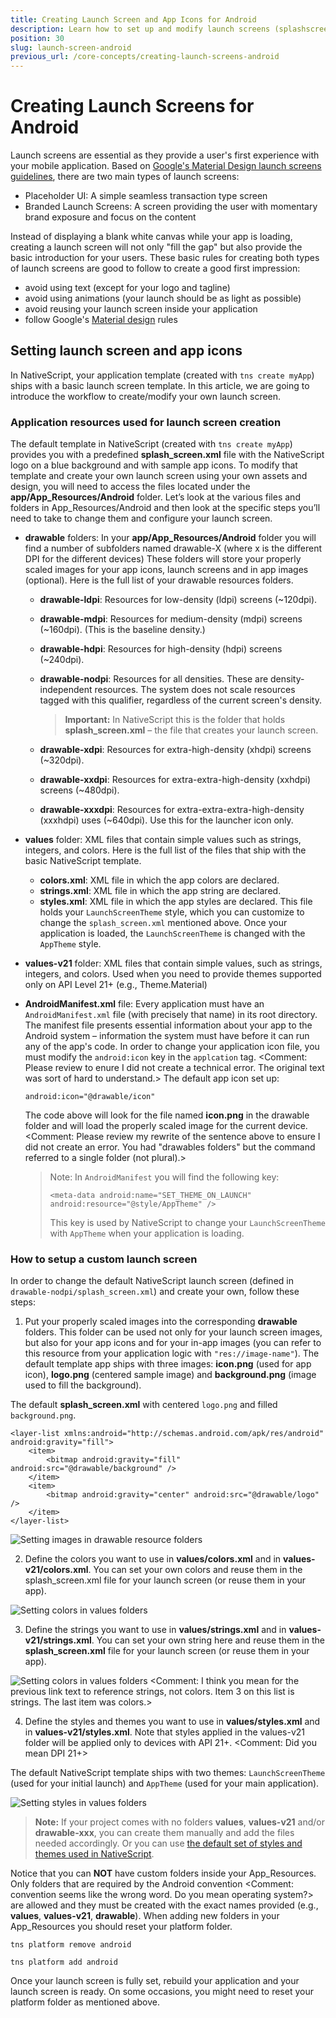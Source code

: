 ```yaml
---
title: Creating Launch Screen and App Icons for Android
description: Learn how to set up and modify launch screens (splashscreens) and app icons on Android.
position: 30
slug: launch-screen-android
previous_url: /core-concepts/creating-launch-screens-android
---
```


# Creating Launch Screens for Android 

Launch screens are essential as they provide a user's first experience with your mobile application.
Based on [Google's Material Design launch screens guidelines](https://material.google.com/patterns/launch-screens.html#launch-screens-branded-launch), there are two 
main types of launch screens:

- Placeholder UI: A simple seamless transaction type screen
- Branded Launch Screens: A screen providing the user with momentary brand exposure and focus on the content

Instead of displaying a blank white canvas while your app is loading, 
creating a launch screen will not only "fill the gap" but also provide the basic introduction
for your users. These basic rules for creating both types of launch screens 
are good to follow to create a good first impression:

- avoid using text (except for your logo and tagline)
- avoid using animations (your launch should be as light as possible)
- avoid reusing your launch screen inside your application
- follow Google's [Material design](https://material.google.com) rules

## Setting launch screen and app icons

In NativeScript, your application template (created with `tns create myApp`) ships with a basic launch screen template.
In this article, we are going to introduce the workflow to create/modify your own launch screen.

### Application resources used for launch screen creation

The default template in NativeScript (created with `tns create myApp`) provides you with a predefined 
**splash_screen.xml** file with the NativeScript logo on a blue background and with sample app icons. 
To modify that template and create your own launch screen using your own assets and design, you will need to access
the files located under the **app/App_Resources/Android** folder.
Let’s look at the various files and folders in App_Resources/Android 
and then look at the specific steps you’ll need to take to change them and configure your launch screen.

* **drawable** folders: In your **app/App_Resources/Android** folder you will find a number of subfolders named drawable-X (where x is the different DPI for the different devices)
These folders will store your properly scaled images for your app icons, launch screens and in app images (optional).
Here is the full list of your drawable resources folders.

    * **drawable-ldpi**: Resources for low-density (ldpi) screens (~120dpi).
    * **drawable-mdpi**: Resources for medium-density (mdpi) screens (~160dpi). (This is the baseline density.)
    * **drawable-hdpi**: Resources for high-density (hdpi) screens (~240dpi).
    * **drawable-nodpi**: Resources for all densities. These are density-independent resources. The system does not scale resources tagged with this qualifier, regardless of the current screen's density.
        > **Important:** In NativeScript this is the folder that holds **splash_screen.xml** &ndash; the file that creates your launch screen. 
    
    * **drawable-xdpi**: Resources for extra-high-density (xhdpi) screens (~320dpi).
    * **drawable-xxdpi**: Resources for extra-extra-high-density (xxhdpi) screens (~480dpi).
    * **drawable-xxxdpi**: Resources for extra-extra-extra-high-density (xxxhdpi) uses (~640dpi). Use this for the launcher icon only.

* **values** folder: XML files that contain simple values such as strings, integers, and colors.
Here is the full list of the files that ship with the basic NativeScript template.  

    * **colors.xml**: XML file in which the app colors are declared.
    * **strings.xml**: XML file in which the app string are declared.
    * **styles.xml**: XML file in which the app styles are declared. 
    This file holds your `LaunchScreenTheme` style, 
    which you can customize to change the `splash_screen.xml` mentioned above.
    Once your application is loaded, the `LaunchScreenTheme` is changed with the `AppTheme` style.

* **values-v21** folder: XML files that contain simple values, such as strings, integers, and colors.
Used when you need to provide themes supported only on API Level 21+ (e.g., Theme.Material)   

* **AndroidManifest.xml** file: Every application must have an `AndroidManifest.xml` file (with precisely that name) 
in its root directory. The manifest file presents essential information about your app to the Android system &ndash; 
information the system must have before it can run any of the app's code.
In order to change your application icon file, you must modify the `android:icon` key in the `applcation` tag. <Comment: Please review to enure I did not create a technical error. The original text was sort of hard to understand.>
The default app icon set up:

    `android:icon="@drawable/icon"`

    The code above will look for the file named __icon.png__ in the drawable folder and will load the properly scaled image for the current device. <Comment: Please review my rewrite of the sentence above to ensure I did not create an error. You had "drawables folders" but the command referred to a single folder (not plural).> 

    > Note: In `AndroidManifest` you will find the following key: 
    >
    >`<meta-data android:name="SET_THEME_ON_LAUNCH" android:resource="@style/AppTheme" />`
    >
    > This key is used by NativeScript to change your `LaunchScreenTheme` with `AppTheme` when your application is loading. 

### How to setup a custom launch screen

In order to change the default NativeScript launch screen (defined in `drawable-nodpi/splash_screen.xml`) and create your own, follow these steps:

1. Put your properly scaled images into the corresponding **drawable** folders.
This folder can be used not only for your launch screen images, but also for your app icons and for your
in-app images (you can refer to this resource from your application logic with `"res://image-name"`).
The default template app ships with three images: **icon.png** (used for app icon), **logo.png** (centered sample image)
and **background.png** (image used to fill the background).

The default **splash_screen.xml** with centered `logo.png` and filled `background.png`.

```
<layer-list xmlns:android="http://schemas.android.com/apk/res/android" android:gravity="fill">
    <item>
        <bitmap android:gravity="fill" android:src="@drawable/background" />
    </item>
    <item>
        <bitmap android:gravity="center" android:src="@drawable/logo" />
    </item>
</layer-list>
```

![Setting images in drawable resource folders](../img/launch-screen/android/launch-android-005.png "Setting images in drawable resource folders")

2. Define the colors you want to use in **values/colors.xml** and in **values-v21/colors.xml**.
You can set your own colors and reuse them in the splash_screen.xml file for your launch screen (or reuse them in your app).

![Setting colors in values folders](../img/launch-screen/android/launch-android-002.png "Setting colors in values folders")

3. Define the strings you want to use in **values/strings.xml** and in **values-v21/strings.xml**.
You can set your own string here and reuse them in the **splash_screen.xml** file for your launch screen (or reuse them in your app).

![Setting colors in values folders](../img/launch-screen/android/launch-android-003.png "Setting colors in values folders")
<Comment: I think you mean for the previous link text to reference strings, not colors. Item 3 on this list is strings. The last item was colors.>

4. Define the styles and themes you want to use in **values/styles.xml** and in **values-v21/styles.xml**.
Note that styles applied in the values-v21 folder will be applied only to devices with API 21+. <Comment: Did you mean DPI 21+>

The default NativeScript template ships with two themes: `LaunchScreenTheme` (used for your initial launch)
and `AppTheme` (used for your main application).

![Setting styles in values folders](../img/launch-screen/android/launch-android-004.png "Setting styles in values folders")

> **Note:** If your project comes with no folders **values**, **values-v21** and/or **drawable-xxx**, you can create
them manually and add the files needed accordingly. Or you can use [the default set of styles and themes used in NativeScript](https://github.com/NativeScript/nativescript-marketplace-demo/tree/master/app/App_Resources/Android). 

Notice that you can **NOT** have custom folders inside your App_Resources.
Only folders that are required by the Android convention <Comment: convention seems like the wrong word. Do you mean operating system?> are allowed and they must be created with the exact names
provided (e.g., **values**, **values-v21**, **drawable**). When adding new folders in your App_Resources you should reset your
platform folder.

`tns platform remove android`

`tns platform add android`

Once your launch screen is fully set, rebuild your application and your launch screen is ready.
On some occasions, you might need to reset your platform folder as mentioned above.
